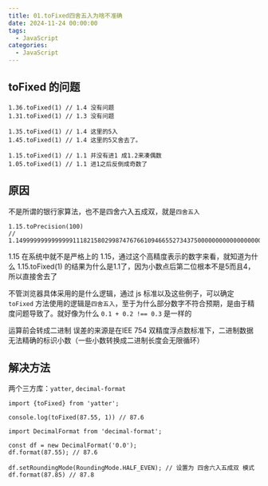 ```yaml
---
title: 01.toFixed四舍五入为啥不准确
date: 2024-11-24 00:00:00
tags: 
  - JavaScript
categories: 
  - JavaScript
---
```


## toFixed 的问题

```
1.36.toFixed(1) // 1.4 没有问题
1.31.toFixed(1) // 1.3 没有问题

1.35.toFixed(1) // 1.4 这里的5入
1.45.toFixed(1) // 1.4 这里的5又舍去了。

1.15.toFixed(1) // 1.1 并没有进1 成1.2来凑偶数
1.05.toFixed(1) // 1.1 进1之后反倒成奇数了

```

## 原因

不是所谓的银行家算法，也不是四舍六入五成双，就是`四舍五入`

```
1.15.toPrecision(100)
// 1.149999999999999911182158029987476766109466552734375000000000000000000000000000000000000000000000000
```
1.15 在系统中就不是严格上的 1.15，通过这个高精度表示的数字来看，就知道为什么 1.15.toFixed(1) 的结果为什么是1.1了，因为小数点后第二位根本不是5而且4，所以直接舍去了

不管浏览器具体采用的是什么逻辑，通过 js 标准以及这些例子，可以确定 `toFixed` 方法使用的逻辑是`四舍五入`，至于为什么部分数字不符合预期，是由于精度问题导致了。就好像为什么 `0.1 + 0.2 !== 0.3` 是一样的

运算前会转成二进制
误差的来源是在IEE 754 双精度浮点数标准下，二进制数据无法精确的标识小数（一些小数转换成二进制长度会无限循环）

## 解决方法

两个三方库：`yatter`, `decimal-format`

```
import {toFixed} from 'yatter';

console.log(toFixed(87.55, 1)) // 87.6
```

```
import DecimalFormat from 'decimal-format';

const df = new DecimalFormat('0.0');
df.format(87.55); // 87.6

df.setRoundingMode(RoundingMode.HALF_EVEN); // 设置为 四舍六入五成双 模式
df.format(87.85) // 87.8
```